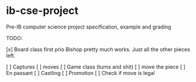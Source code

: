 # ib-cse-project
Pre-IB computer science project specification, example and grading

TODO:

[x] Board class first prio
Bishop pretty much works. Just all the other pieces left.

[ ] Captures
[ ] moves
[ ] Game class (turns and shit)
[ ] move the piece
[ ] En passant
[ ] Castling
[ ] Promotion
[ ] Check if move is legal
